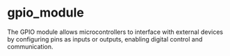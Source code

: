 # gpio_module
The GPIO module allows microcontrollers to interface with external devices by configuring pins as inputs or outputs, enabling digital control and communication.
